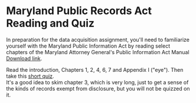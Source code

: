 # Maryland Public Records Act Reading and Quiz

In preparation for the data acquisition assignment, you'll need to familiarize yourself with the Maryland Public Information Act by reading select chapters of the Maryland Attorney General's Public Information Act Manual [Download link](http://www.marylandattorneygeneral.gov/OpenGov%20Documents/PIA_manual_printable.pdf).

Read the introduction, Chapters 1, 2, 4, 6, 7 and Appendix I ("eye").  Then take this [short quiz](https://umd.instructure.com/courses/1259604/quizzes/1263661).  
It's a good idea to skim chapter 3, which is very long, just to get a sense of the kinds of records exempt from disclosure, but you will not be quizzed on it.
